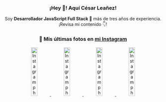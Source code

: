 <div align="center">

<h3>¡Hey 👋! Aquí César Leañez!</h3>

<p>Soy <strong>Desarrollador JavaScript Full Stack 🚀</strong> más de tres años de experiencia.<br />¡Revisa mi contenido 👇!</p>

### 📸 Mis últimas fotos en [mi Instagram](https://instagram.com/cesarsoftware.dev)


<a href='https://instagram.com/p/DIt9Oknp-PZ' target='_blank'>
  <img width='20%' src='https://instagram.fcmn2-1.fna.fbcdn.net/v/t51.2885-15/491444712_17914409433097059_55076089485466172_n.jpg?stp=dst-jpg_e35_tt6&efg=eyJ2ZW5jb2RlX3RhZyI6IkZFRUQuaW1hZ2VfdXJsZ2VuLjU1MngzNDEuc2RyLmY3NTc2MS5kZWZhdWx0X2ltYWdlIn0&_nc_ht=instagram.fcmn2-1.fna.fbcdn.net&_nc_cat=103&_nc_oc=Q6cZ2QEc-Og-6dAtPT-1rOd_sidfT0AvHbNyseiTL8K1HqVRYEOzGAH4GmdJ4qCraXmCxSo&_nc_ohc=Xe8_QUZnC-AQ7kNvwGaz6Nk&_nc_gid=NfBRSU6_p9f18So_zTi9mg&edm=ACWDqb8BAAAA&ccb=7-5&ig_cache_key=MzYxNTgxNTM1ODA3ODI0Nzg5Nw%3D%3D.3-ccb7-5&oh=00_AfLGNHCzonN3KBO2gPY0LCOQlSatbbx1HIIBu5N2FalpIA&oe=68416AEB&_nc_sid=ee9879' alt='Instagram photo' />
</a>
<a href='https://instagram.com/p/DICt8_ruj1K' target='_blank'>
  <img width='20%' src='https://instagram.fcmn2-1.fna.fbcdn.net/v/t51.2885-15/487811720_2261442050918393_7784971145546330846_n.jpg?stp=dst-jpg_e15_tt6&efg=eyJ2ZW5jb2RlX3RhZyI6IkNMSVBTLmltYWdlX3VybGdlbi42NDB4MTE1Ni5zZHIuZjcxODc4LmRlZmF1bHRfY292ZXJfZnJhbWUifQ&_nc_ht=instagram.fcmn2-1.fna.fbcdn.net&_nc_cat=105&_nc_oc=Q6cZ2QEc-Og-6dAtPT-1rOd_sidfT0AvHbNyseiTL8K1HqVRYEOzGAH4GmdJ4qCraXmCxSo&_nc_ohc=ao0guxAqGbgQ7kNvwHXxVck&_nc_gid=NfBRSU6_p9f18So_zTi9mg&edm=ACWDqb8BAAAA&ccb=7-5&ig_cache_key=MzYwMzY0NDc1NTQ5MDc4MjUzOA%3D%3D.3-ccb7-5&oh=00_AfJUkOa6eTCN_qNDCRNHwcP6DIsPhkmYGCVbO0vGBggDqQ&oe=68419621&_nc_sid=ee9879' alt='Instagram photo' />
</a>
<a href='https://instagram.com/p/DIAOH7MuTdG' target='_blank'>
  <img width='20%' src='https://instagram.fcmn3-2.fna.fbcdn.net/v/t51.2885-15/487701094_964176539225257_203758693226461245_n.jpg?stp=dst-jpg_e15_tt6&efg=eyJ2ZW5jb2RlX3RhZyI6IkNMSVBTLmltYWdlX3VybGdlbi42NDB4MTE1Ni5zZHIuZjcxODc4LmRlZmF1bHRfY292ZXJfZnJhbWUifQ&_nc_ht=instagram.fcmn3-2.fna.fbcdn.net&_nc_cat=101&_nc_oc=Q6cZ2QEc-Og-6dAtPT-1rOd_sidfT0AvHbNyseiTL8K1HqVRYEOzGAH4GmdJ4qCraXmCxSo&_nc_ohc=kOhSS1PQ9S4Q7kNvwEJifaj&_nc_gid=NfBRSU6_p9f18So_zTi9mg&edm=ACWDqb8BAAAA&ccb=7-5&ig_cache_key=MzYwMjk0MTgxOTE0ODEyMTkyNg%3D%3D.3-ccb7-5&oh=00_AfIk_7j5HbafY-SudsfpUMRWEfhGKAlJa3SsRBWn6NCQTg&oe=68416F98&_nc_sid=ee9879' alt='Instagram photo' />
</a>
<a href='https://instagram.com/p/DHtKENeumyc' target='_blank'>
  <img width='20%' src='https://instagram.fcmn2-2.fna.fbcdn.net/v/t51.2885-15/486620439_1373071664043671_6215675251976925620_n.jpg?stp=dst-jpg_e15_tt6&efg=eyJ2ZW5jb2RlX3RhZyI6IkNMSVBTLmltYWdlX3VybGdlbi42NDB4MTE0Ni5zZHIuZjcxODc4LmRlZmF1bHRfY292ZXJfZnJhbWUifQ&_nc_ht=instagram.fcmn2-2.fna.fbcdn.net&_nc_cat=111&_nc_oc=Q6cZ2QEc-Og-6dAtPT-1rOd_sidfT0AvHbNyseiTL8K1HqVRYEOzGAH4GmdJ4qCraXmCxSo&_nc_ohc=JZPojWvwugsQ7kNvwHZ6zmS&_nc_gid=NfBRSU6_p9f18So_zTi9mg&edm=ACWDqb8BAAAA&ccb=7-5&ig_cache_key=MzU5NzU3NTk0NzE1NjA5MDAxMg%3D%3D.3-ccb7-5&oh=00_AfKsNwV9gyGwQkUUea6Z29T9VmPjCC8Z032LDQLtaRnnNA&oe=68418524&_nc_sid=ee9879' alt='Instagram photo' />
</a>

</div>
